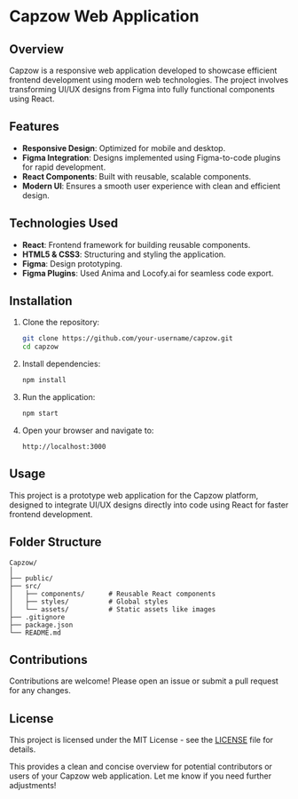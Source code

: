 # Capzow Web Application

## Overview
Capzow is a responsive web application developed to showcase efficient frontend development using modern web technologies. The project involves transforming UI/UX designs from Figma into fully functional components using React.

## Features
- **Responsive Design**: Optimized for mobile and desktop.
- **Figma Integration**: Designs implemented using Figma-to-code plugins for rapid development.
- **React Components**: Built with reusable, scalable components.
- **Modern UI**: Ensures a smooth user experience with clean and efficient design.

## Technologies Used
- **React**: Frontend framework for building reusable components.
- **HTML5 & CSS3**: Structuring and styling the application.
- **Figma**: Design prototyping.
- **Figma Plugins**: Used Anima and Locofy.ai for seamless code export.
  
## Installation

1. Clone the repository:
   ```bash
   git clone https://github.com/your-username/capzow.git
   cd capzow
   ```

2. Install dependencies:
   ```bash
   npm install
   ```

3. Run the application:
   ```bash
   npm start
   ```

4. Open your browser and navigate to:
   ```
   http://localhost:3000
   ```

## Usage
This project is a prototype web application for the Capzow platform, designed to integrate UI/UX designs directly into code using React for faster frontend development.

## Folder Structure

```
Capzow/
│
├── public/
├── src/
│   ├── components/      # Reusable React components
│   ├── styles/          # Global styles
│   └── assets/          # Static assets like images
├── .gitignore
├── package.json
└── README.md
```

## Contributions
Contributions are welcome! Please open an issue or submit a pull request for any changes.

## License
This project is licensed under the MIT License - see the [LICENSE](LICENSE) file for details.


This provides a clean and concise overview for potential contributors or users of your Capzow web application. Let me know if you need further adjustments!
